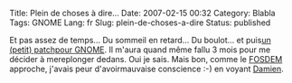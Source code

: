 Title: Plein de choses à dire...
Date: 2007-02-15 00:32
Category: Blabla
Tags: GNOME
Lang: fr
Slug: plein-de-choses-a-dire
Status: published

Et pas assez de temps... Du sommeil en retard... Du boulot... et puis[un (petit) patchpour GNOME](http://bugzilla.gnome.org/show_bug.cgi?id=361139). Il m'aura quand même fallu 3 mois pour me décider à mereplonger dedans. Oui je sais. Mais bon, comme le [FOSDEM](http://www.fosdem.org/2007/) approche, j'avais peur d'avoirmauvaise conscience :-) en voyant [Damien](http://blog.ekiga.net/).

